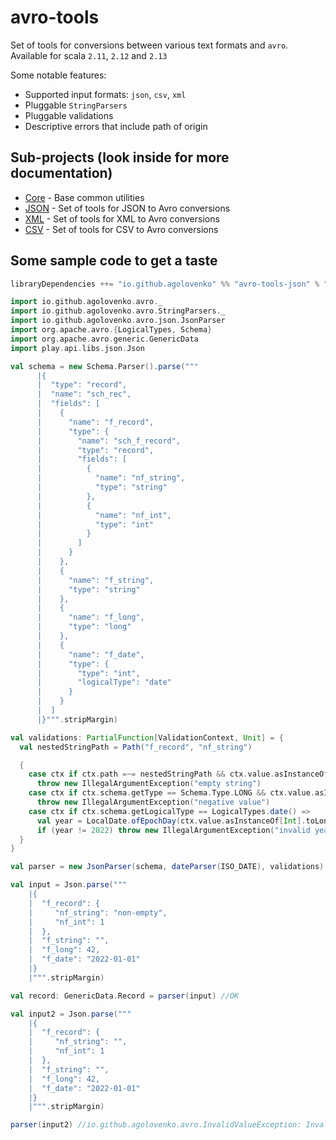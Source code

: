 # avro-tools

Set of tools for conversions between various text formats and `avro`. Available for scala `2.11`, `2.12`
and `2.13`

Some notable features:

* Supported input formats: `json`, `csv`, `xml`
* Pluggable `StringParsers`
* Pluggable validations
* Descriptive errors that include path of origin

## Sub-projects (look inside for more documentation)

* [Core](core/README.md) - Base common utilities
* [JSON](json/README.md) - Set of tools for JSON to Avro conversions
* [XML](xml/README.md)   - Set of tools for XML to Avro conversions
* [CSV](csv/README.md)   - Set of tools for CSV to Avro conversions

## Some sample code to get a taste

```sbt
libraryDependencies ++= "io.github.agolovenko" %% "avro-tools-json" % "0.5.0"
```

```scala
import io.github.agolovenko.avro._
import io.github.agolovenko.avro.StringParsers._
import io.github.agolovenko.avro.json.JsonParser
import org.apache.avro.{LogicalTypes, Schema}
import org.apache.avro.generic.GenericData
import play.api.libs.json.Json

val schema = new Schema.Parser().parse("""
      |{
      |  "type": "record",
      |  "name": "sch_rec",
      |  "fields": [
      |    {
      |      "name": "f_record",
      |      "type": {
      |        "name": "sch_f_record",
      |        "type": "record",
      |        "fields": [
      |          {
      |            "name": "nf_string",
      |            "type": "string"
      |          },
      |          {
      |            "name": "nf_int",
      |            "type": "int"
      |          }
      |        ]
      |      }
      |    },
      |    {
      |      "name": "f_string",
      |      "type": "string"
      |    },
      |    {
      |      "name": "f_long",
      |      "type": "long"
      |    },
      |    {
      |      "name": "f_date",
      |      "type": {
      |        "type": "int",
      |        "logicalType": "date"
      |      }
      |    }
      |  ]
      |}""".stripMargin)

val validations: PartialFunction[ValidationContext, Unit] = {
  val nestedStringPath = Path("f_record", "nf_string")

  {
    case ctx if ctx.path =~= nestedStringPath && ctx.value.asInstanceOf[String].isEmpty =>
      throw new IllegalArgumentException("empty string")
    case ctx if ctx.schema.getType == Schema.Type.LONG && ctx.value.asInstanceOf[Long] < 0L =>
      throw new IllegalArgumentException("negative value")
    case ctx if ctx.schema.getLogicalType == LogicalTypes.date() =>
      val year = LocalDate.ofEpochDay(ctx.value.asInstanceOf[Int].toLong).getYear
      if (year != 2022) throw new IllegalArgumentException("invalid year")
  }
}

val parser = new JsonParser(schema, dateParser(ISO_DATE), validations)

val input = Json.parse("""
    |{ 
    |  "f_record": {
    |     "nf_string": "non-empty",
    |     "nf_int": 1
    |  },
    |  "f_string": "",
    |  "f_long": 42,
    |  "f_date": "2022-01-01"
    |}
    |""".stripMargin)

val record: GenericData.Record = parser(input) //OK

val input2 = Json.parse("""
    |{ 
    |  "f_record": {
    |     "nf_string": "",
    |     "nf_int": 1
    |  },
    |  "f_string": "",
    |  "f_long": 42,
    |  "f_date": "2022-01-01"
    |}
    |""".stripMargin)

parser(input2) //io.github.agolovenko.avro.InvalidValueException: Invalid value '': empty string @ /f_record/nf_string
```